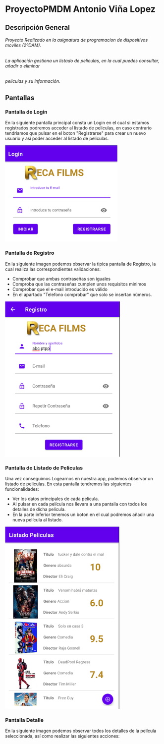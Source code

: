 # ProyectoPMDM Antonio Viña Lopez
## Descripción General
###### Proyecto Realizado en la asignatura de programacion de dispositivos moviles (2ºDAM).

###### La aplicación gestiona un listado de peliculas, en la cual puedes consultar, añadir o eliminar
###### peliculas y su información.

## Pantallas
### Pantalla de Login
En la siguiente pantalla principal consta un Login en el cual si estamos registrados podremos acceder
al listado de peliculas, en caso contrario tendriamos que pulsar en el boton "Registrarse" para crear
un nuevo usuario y así poder acceder al listado de peliculas.

![Pantalla Login](imagenes/login.PNG)

### Pantalla de Registro

En la siguiente imagen podemos observar la tipica pantalla de Registro,
la cual realiza las correspondientes validaciones:

  - Comprobar que ambas contraseñas son iguales
  - Comproba que las contraseñas cumplen unos requisitos minimos
  - Comprobar que el e-mail introducido es válido
  - En el apartado "Telefono comprobar" que solo se insertan números.

![Pantalla Registro](imagenes/registro.PNG)

### Pantalla de Listado de Peliculas

Una vez conseguimos Logearnos en nuestra app, podemos observar un listado de peliculas.
En esta pantalla tendremos las siguientes funcionalidades:
  - Ver los datos principales de cada película.
  - Al pulsar en cada película nos llevara a una pantalla con todos los detalles de dicha película.
  - En la parte inferior tenemos un boton en el cual podremos añadir una nueva película al listado.

![Listado_peliculas](imagenes/listado_peliculas.PNG)

### Pantalla Detalle

En la siguiente imagen podemos observar todos los detalles de la película seleccionada, así como
realizar las siguientes acciones:

